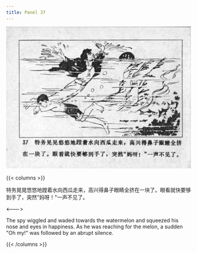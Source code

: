 ```yaml
---
title: Panel 37
---
```


![niqiu page](./../../images/niqiu/seifert0397_nqkg_0041_037.jpg)

{{< columns >}}

特务晃晃悠悠地蹚着水向西瓜走来，高兴得鼻子眼睛全挤在一块了。眼看就快要够到手了，突然"妈呀！"一声不见了。

<--->

The spy wiggled and waded towards the watermelon and squeezed his nose and eyes in happiness. As he was reaching for the melon, a sudden "Oh my!" was followed by an abrupt silence.

{{< /columns >}}